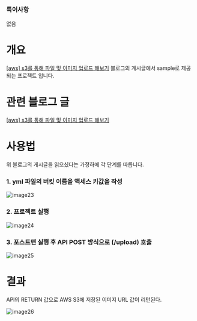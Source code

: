 ### 특이사항
없음

# 개요
[[aws] s3를 통해 파일 및 이미지 업로드 해보기](https://sbi1024.github.io/devops/aws/6) 블로그의 게시글에서 sample로 제공되는 프로젝트 입니다.

# 관련 블로그 글
[[aws] s3를 통해 파일 및 이미지 업로드 해보기](https://sbi1024.github.io/devops/aws/6)


# 사용법
위 블로그의 게시글을 읽으셨다는 가정하에 각 단계를 따릅니다. 

### 1. yml 파일의 버킷 이름을 액세스 키값을 작성
   
![image23](https://github.com/user-attachments/assets/a1030c9e-f6dd-4a1d-bdc1-a523032b9b22)

### 2. 프로젝트 실행

![image24](https://github.com/user-attachments/assets/40bacbe2-58a8-4cfe-9fb8-d45f30ce43f1)

### 3. 포스트맨 실행 후 API POST 방식으로 (/upload) 호출

![image25](https://github.com/user-attachments/assets/b89b837d-3395-43b3-9ee7-7da2e1b94e00)

# 결과 
API의 RETURN 값으로 AWS S3에 저장된 이미지 URL 값이 리턴된다.

![image26](https://github.com/user-attachments/assets/6251a6e4-7e3f-4d46-859b-351f6bf89093)




